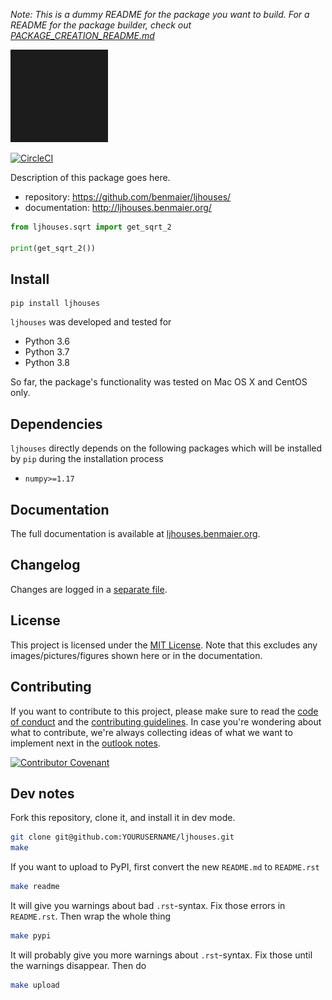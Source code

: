 *Note: This is a dummy README for the package you want to build. For a README for the package builder, check out
[PACKAGE_CREATION_README.md](https://github.com/benmaier/ljhouses/blob/main/PACKAGE_CREATION_README.md)*

![logo](https://github.com/benmaier/ljhouses/raw/main/img/Fig1.png)

[![CircleCI](https://circleci.com/gh/benmaier/ljhouses.svg?style=svg)](https://circleci.com/gh/benmaier/ljhouses)

Description of this package goes here.

* repository: https://github.com/benmaier/ljhouses/
* documentation: http://ljhouses.benmaier.org/

```python
from ljhouses.sqrt import get_sqrt_2

print(get_sqrt_2())
```

## Install

    pip install ljhouses

`ljhouses` was developed and tested for 

* Python 3.6
* Python 3.7
* Python 3.8

So far, the package's functionality was tested on Mac OS X and CentOS only.

## Dependencies

`ljhouses` directly depends on the following packages which will be installed by `pip` during the installation process

* `numpy>=1.17`

## Documentation

The full documentation is available at [ljhouses.benmaier.org](http://ljhouses.benmaier.org).

## Changelog

Changes are logged in a [separate file](https://github.com/benmaier/ljhouses/blob/main/CHANGELOG.md).

## License

This project is licensed under the [MIT License](https://github.com/benmaier/ljhouses/blob/main/LICENSE).
Note that this excludes any images/pictures/figures shown here or in the documentation.

## Contributing

If you want to contribute to this project, please make sure to read the [code of conduct](https://github.com/benmaier/ljhouses/blob/main/CODE_OF_CONDUCT.md) and the [contributing guidelines](https://github.com/benmaier/ljhouses/blob/main/CONTRIBUTING.md). In case you're wondering about what to contribute, we're always collecting ideas of what we want to implement next in the [outlook notes](https://github.com/benmaier/ljhouses/blob/main/OUTLOOK.md).

[![Contributor Covenant](https://img.shields.io/badge/Contributor%20Covenant-v1.4%20adopted-ff69b4.svg)](code-of-conduct.md)

## Dev notes

Fork this repository, clone it, and install it in dev mode.

```bash
git clone git@github.com:YOURUSERNAME/ljhouses.git
make
```

If you want to upload to PyPI, first convert the new `README.md` to `README.rst`

```bash
make readme
```

It will give you warnings about bad `.rst`-syntax. Fix those errors in `README.rst`. Then wrap the whole thing 

```bash
make pypi
```

It will probably give you more warnings about `.rst`-syntax. Fix those until the warnings disappear. Then do

```bash
make upload
```
